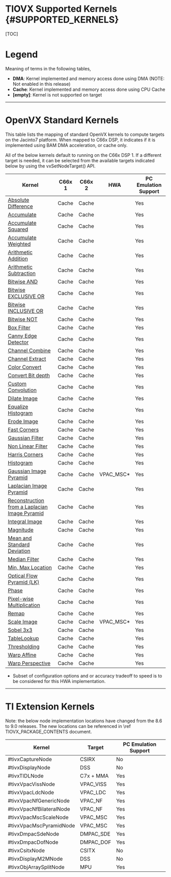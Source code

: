 # TIOVX Supported Kernels {#SUPPORTED_KERNELS}

[TOC]

# Legend

Meaning of terms in the following tables,

- **DMA**:     Kernel implemented and memory access done using DMA (NOTE: Not enabled in this release)
- **Cache**:   Kernel implemented and memory access done using CPU Cache
- **[empty]**: Kernel is not supported on target

---

# OpenVX Standard Kernels

This table lists the mapping of standard OpenVX kernels to compute targets
on the Jacinto7 platform.  When mapped to C66x DSP, it indicates if it is implemented
using BAM DMA acceleration, or cache only.

All of the below kernels default to running on the C66x DSP 1.  If a different target
is needed, it can be selected from the available targets indicated below by using the vxSetNodeTarget() API.

Kernel | C66x 1 | C66x 2 | HWA | PC Emulation Support |
-------|--------|--------|-----|----------------------|
[Absolute Difference](https://www.khronos.org/registry/OpenVX/specs/1.1/html/dc/ddf/group__group__vision__function__absdiff.html)              | Cache | Cache | | Yes |
[Accumulate](https://www.khronos.org/registry/OpenVX/specs/1.1/html/d0/d77/group__group__vision__function__accumulate.html)                    | Cache | Cache | | Yes |
[Accumulate Squared](https://www.khronos.org/registry/OpenVX/specs/1.1/html/d0/d2c/group__group__vision__function__accumulate__square.html)    | Cache | Cache | | Yes |
[Accumulate Weighted](https://www.khronos.org/registry/OpenVX/specs/1.1/html/d2/d2e/group__group__vision__function__accumulate__weighted.html) | Cache | Cache | | Yes |
[Arithmetic Addition](https://www.khronos.org/registry/OpenVX/specs/1.1/html/d6/db0/group__group__vision__function__add.html)                  | Cache | Cache | | Yes |
[Arithmetic Subtraction](https://www.khronos.org/registry/OpenVX/specs/1.1/html/d6/d6d/group__group__vision__function__sub.html)               | Cache | Cache | | Yes |
[Bitwise AND](https://www.khronos.org/registry/OpenVX/specs/1.1/html/d4/d4e/group__group__vision__function__and.html)                          | Cache | Cache | | Yes |
[Bitwise EXCLUSIVE OR](https://www.khronos.org/registry/OpenVX/specs/1.1/html/d3/dd1/group__group__vision__function__xor.html)                 | Cache | Cache | | Yes |
[Bitwise INCLUSIVE OR](https://www.khronos.org/registry/OpenVX/specs/1.1/html/d2/d5d/group__group__vision__function__or.html)                  | Cache | Cache | | Yes |
[Bitwise NOT](https://www.khronos.org/registry/OpenVX/specs/1.1/html/dc/d06/group__group__vision__function__not.html)                          | Cache | Cache | | Yes |
[Box Filter](https://www.khronos.org/registry/OpenVX/specs/1.1/html/da/d7c/group__group__vision__function__box__image.html)                    | Cache | Cache | | Yes |
[Canny Edge Detector](https://www.khronos.org/registry/OpenVX/specs/1.1/html/d7/d71/group__group__vision__function__canny.html)                | Cache | Cache | | Yes |
[Channel Combine](https://www.khronos.org/registry/OpenVX/specs/1.1/html/de/df2/group__group__vision__function__channelcombine.html)           | Cache | Cache | | Yes |
[Channel Extract](https://www.khronos.org/registry/OpenVX/specs/1.1/html/dd/dc1/group__group__vision__function__channelextract.html)           | Cache | Cache | | Yes |
[Color Convert](https://www.khronos.org/registry/OpenVX/specs/1.1/html/d1/dc2/group__group__vision__function__colorconvert.html)               | Cache | Cache | | Yes |
[Convert Bit depth](https://www.khronos.org/registry/OpenVX/specs/1.1/html/de/d73/group__group__vision__function__convertdepth.html)           | Cache | Cache | | Yes |
[Custom Convolution](https://www.khronos.org/registry/OpenVX/specs/1.1/html/d3/d3b/group__group__vision__function__custom__convolution.html)   | Cache | Cache | | Yes |
[Dilate Image](https://www.khronos.org/registry/OpenVX/specs/1.1/html/dc/d73/group__group__vision__function__dilate__image.html)               | Cache | Cache | | Yes |
[Equalize Histogram](https://www.khronos.org/registry/OpenVX/specs/1.1/html/d1/d70/group__group__vision__function__equalize__hist.html)        | Cache | Cache | | Yes |
[Erode Image](https://www.khronos.org/registry/OpenVX/specs/1.1/html/dc/dff/group__group__vision__function__erode__image.html)                 | Cache | Cache | | Yes |
[Fast Corners](https://www.khronos.org/registry/OpenVX/specs/1.1/html/dd/d22/group__group__vision__function__fast.html)                        | Cache | Cache | | Yes |
[Gaussian Filter](https://www.khronos.org/registry/OpenVX/specs/1.1/html/d6/d58/group__group__vision__function__gaussian__image.html)          | Cache | Cache | | Yes |
[Non Linear Filter](https://www.khronos.org/registry/OpenVX/specs/1.1/html/d5/dc5/group__group__vision__function__nonlinear__filter.html)      | Cache | Cache | | Yes |
[Harris Corners](https://www.khronos.org/registry/OpenVX/specs/1.1/html/d7/d5f/group__group__vision__function__harris.html)                    | Cache | Cache | | Yes |
[Histogram](https://www.khronos.org/registry/OpenVX/specs/1.1/html/d6/dcb/group__group__vision__function__histogram.html)                      | Cache | Cache | | Yes |
[Gaussian Image Pyramid](https://www.khronos.org/registry/OpenVX/specs/1.1/html/d0/d15/group__group__vision__function__gaussian__pyramid.html) | Cache | Cache | VPAC_MSC* | Yes |
[Laplacian Image Pyramid](https://www.khronos.org/registry/OpenVX/specs/1.1/html/dc/d60/group__group__vision__function__laplacian__pyramid.html) | Cache   | Cache |  | Yes |
[Reconstruction from a Laplacian Image Pyramid](https://www.khronos.org/registry/OpenVX/specs/1.1/html/dd/daa/group__group__vision__function__laplacian__reconstruct.html) | Cache   | Cache |  | Yes |
[Integral Image](https://www.khronos.org/registry/OpenVX/specs/1.1/html/d0/d7b/group__group__vision__function__integral__image.html)           | Cache | Cache |  | Yes |
[Magnitude](https://www.khronos.org/registry/OpenVX/specs/1.1/html/dd/df2/group__group__vision__function__magnitude.html)                      | Cache | Cache |  | Yes |
[Mean and Standard Deviation](https://www.khronos.org/registry/OpenVX/specs/1.1/html/d8/d85/group__group__vision__function__meanstddev.html)   | Cache | Cache |  | Yes |
[Median Filter](https://www.khronos.org/registry/OpenVX/specs/1.1/html/d3/d77/group__group__vision__function__median__image.html)              | Cache | Cache |  | Yes |
[Min, Max Location](https://www.khronos.org/registry/OpenVX/specs/1.1/html/d8/d05/group__group__vision__function__minmaxloc.html)              | Cache | Cache |  | Yes |
[Optical Flow Pyramid (LK)](https://www.khronos.org/registry/OpenVX/specs/1.1/html/d0/d0c/group__group__vision__function__opticalflowpyrlk.html) | Cache   | Cache |  | Yes |
[Phase](https://www.khronos.org/registry/OpenVX/specs/1.1/html/db/d4e/group__group__vision__function__phase.html)                              | Cache   | Cache |  | Yes |
[Pixel-wise Multiplication](https://www.khronos.org/registry/OpenVX/specs/1.1/html/d7/dae/group__group__vision__function__mult.html)           | Cache   | Cache |  | Yes |
[Remap](https://www.khronos.org/registry/OpenVX/specs/1.1/html/df/dca/group__group__vision__function__remap.html)                              | Cache   | Cache |  | Yes |
[Scale Image](https://www.khronos.org/registry/OpenVX/specs/1.1/html/d1/d26/group__group__vision__function__scale__image.html)                 | Cache   | Cache | VPAC_MSC* | Yes |
[Sobel 3x3](https://www.khronos.org/registry/OpenVX/specs/1.1/html/da/d4b/group__group__vision__function__sobel3x3.html)                       | Cache   | Cache |  | Yes |
[TableLookup](https://www.khronos.org/registry/OpenVX/specs/1.1/html/d5/d4e/group__group__vision__function__lut.html)                          | Cache   | Cache |  | Yes |
[Thresholding](https://www.khronos.org/registry/OpenVX/specs/1.1/html/d3/d1e/group__group__vision__function__threshold.html)                   | Cache   | Cache |  | Yes |
[Warp Affine](https://www.khronos.org/registry/OpenVX/specs/1.1/html/d5/d5f/group__group__vision__function__warp__affine.html)                 | Cache   | Cache |  | Yes |
[Warp Perspective](https://www.khronos.org/registry/OpenVX/specs/1.1/html/da/d6a/group__group__vision__function__warp__perspective.html)       | Cache   | Cache |  | Yes |

* Subset of configuration options and or accuracy tradeoff to speed is to be considered for this HWA implementation.

---

# TI Extension Kernels

Note: the below node implementation locations have changed from the 8.6 to 9.0 releases.  The new locations can be
referenced in \ref TIOVX_PACKAGE_CONTENTS document.

Kernel                            | Target    | PC Emulation Support |
----------------------------------|-----------|----------------------|
#tivxCaptureNode                  | CSIRX     | No                   |
#tivxDisplayNode                  | DSS       | No                   |
#tivxTIDLNode                     | C7x + MMA | Yes                  |
#tivxVpacVissNode                 | VPAC_VISS | Yes                  |
#tivxVpacLdcNode                  | VPAC_LDC  | Yes                  |
#tivxVpacNfGenericNode            | VPAC_NF   | Yes                  |
#tivxVpacNfBilateralNode          | VPAC_NF   | Yes                  |
#tivxVpacMscScaleNode             | VPAC_MSC  | Yes                  |
#tivxVpacMscPyramidNode           | VPAC_MSC  | Yes                  |
#tivxDmpacSdeNode                 | DMPAC_SDE | Yes                  |
#tivxDmpacDofNode                 | DMPAC_DOF | Yes                  |
#tivxCsitxNode                    | CSITX     | No                   |
#tivxDisplayM2MNode               | DSS       | No                   |
#tivxObjArraySplitNode            | MPU       | Yes                  |
